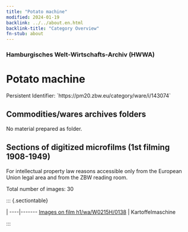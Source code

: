 ```yaml
---
title: "Potato machine"
modified: 2024-01-19
backlink: ../../about.en.html
backlink-title: "Category Overview"
fn-stub: about
---
```


### Hamburgisches Welt-Wirtschafts-Archiv (HWWA)

# Potato machine

<div class="hint">Persistent Identifier: `https://pm20.zbw.eu/category/ware/i/143074`</div>







## Commodities/wares archives folders





No material prepared as folder.



<a id="filmsections" />

## Sections of digitized microfilms (1st filming 1908-1949)

<p>For intellectual property law reasons accessible only from the European Union legal area and from the ZBW reading room.</p>



<p>Total number of images: 30</p>




::: {.sectiontable}

 | 
----|-------
<a class="btn" href="https://pm20.zbw.eu/film/h1/wa/W0215H/0138" rel="nofollow">Images on film h1/wa/W0215H/0138</a> | Kartoffelmaschine


:::
















